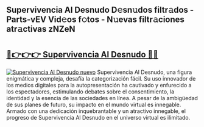 ## Supervivencia Al Desnudo D𝚎sn𝚞dos filtr𝚊dos - Parts-vEV Vid𝚎os f𝚘tos - N𝚞evas filtr𝚊ciones atr𝚊ctivas zNZeN

# <h2><a href="http://mbdc0v.tromn.icu/?c=Supervivencia+Al+Desnudo">🔗👉👉👉 Supervivencia Al Desnudo 🔗🔗</a></h2>

[![Supervivencia Al Desnudo nuevo](https://i.imgur.com/pEAQMta.gif)](http://mbdc0v.tromn.icu/?c=Supervivencia+Al+Desnudo)
Supervivencia Al Desnudo, una figura enigmática y compleja, desafía la categorización fácil. Su uso innovador de los medios digitales para la autopresentación ha cautivado y enfurecido a los espectadores, estimulando debates sobre el consentimiento, la identidad y la esencia de las sociedades en línea. A pesar de la ambigüedad de sus planes de futuro, su impacto en el mundo virtual es innegable. Armado con una dedicación inquebrantable y un atractivo innegable, el progreso de Supervivencia Al Desnudo en el universo virtual es ilimitado.
